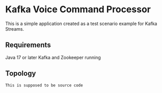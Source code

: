 # Kafka Voice Command Processor
This is a simple application created as a test scenario example for Kafka Streams.

## Requirements
Java 17 or later
Kafka and Zookeeper running 

## Topology

~~~
This is supposed to be source code
~~~